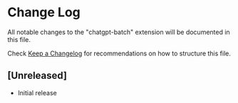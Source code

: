 # Change Log

All notable changes to the "chatgpt-batch" extension will be documented in this file.

Check [Keep a Changelog](http://keepachangelog.com/) for recommendations on how to structure this file.

## [Unreleased]

- Initial release
